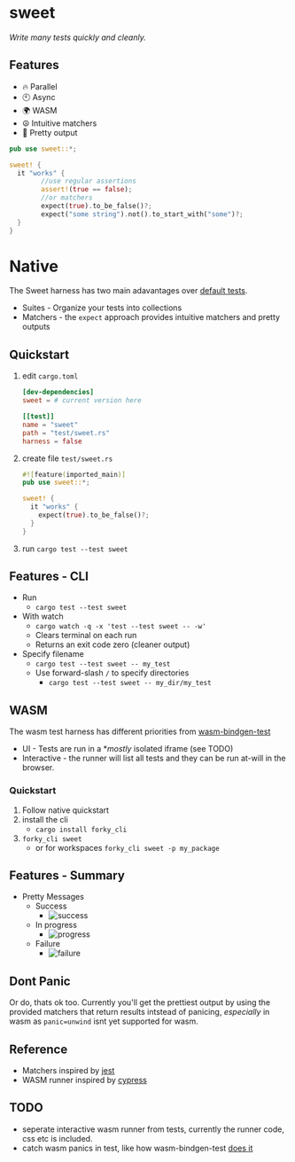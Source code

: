 # sweet

*Write many tests quickly and cleanly.*

## Features

- 🔥 Parallel
- 🕙 Async
- 🌍 WASM
- ☮️ Intuitive matchers
- 🌈 Pretty output



```rust
pub use sweet::*;

sweet! {
  it "works" {
		//use regular assertions
		assert!(true == false);
		//or matchers
		expect(true).to_be_false()?;
		expect("some string").not().to_start_with("some")?;
  }
}
```

# Native

The Sweet harness has two main adavantages over [default tests](https://doc.rust-lang.org/rust-by-example/testing/unit_testing.html).
- Suites - Organize your tests into collections
- Matchers - the `expect` approach provides intuitive matchers and pretty outputs

## Quickstart

1. edit `cargo.toml`
	```toml
	[dev-dependencies]
	sweet = # current version here

	[[test]]
	name = "sweet"
	path = "test/sweet.rs"
	harness = false
	```
1. create file `test/sweet.rs`
	```rust
	#![feature(imported_main)]
	pub use sweet::*;

	sweet! {
	  it "works" {
	    expect(true).to_be_false()?;
	  }
	}
	```
2. run `cargo test --test sweet`


## Features - CLI
- Run 
	- `cargo test --test sweet`
- With watch
	- `cargo watch -q -x 'test --test sweet -- -w'`
	- Clears terminal on each run
	- Returns an exit code zero (cleaner output)
- Specify filename
	- `cargo test --test sweet -- my_test`
	- Use forward-slash `/` to specify directories
		- `cargo test --test sweet -- my_dir/my_test`

## WASM

The wasm test harness has different priorities from [wasm-bindgen-test](https://rustwasm.github.io/wasm-bindgen/wasm-bindgen-test/index.html)
- UI - Tests are run in a **mostly* isolated iframe (see TODO)
- Interactive - the runner will list all tests and they can be run at-will in the browser.

### Quickstart

1. Follow native quickstart
2. install the cli
   - `cargo install forky_cli`
3. `forky_cli sweet`
   - or for workspaces `forky_cli sweet -p my_package`

## Features - Summary
- Pretty Messages
	- Success
		- ![success](https://raw.githubusercontent.com/mrchantey/forky/main/docs/images/success.png)
	- In progress
		- ![progress](https://raw.githubusercontent.com/mrchantey/forky/main/docs/images/progress.png)
	- Failure
		- ![failure](https://raw.githubusercontent.com/mrchantey/forky/main/docs/images/failure.png)

## Dont Panic

Or do, thats ok too. Currently you'll get the prettiest output by using the provided matchers that return results intstead of panicing, *especially* in wasm as `panic=unwind` isnt yet supported for wasm.

## Reference
- Matchers inspired by [jest](https://jestjs.io/)
- WASM runner inspired by [cypress](https://www.cypress.io/)

## TODO
- seperate interactive wasm runner from tests, currently the runner code, css etc is included.
- catch wasm panics in test, like how wasm-bindgen-test [does it](https://github.com/rustwasm/wasm-bindgen/blob/74bfc1f85ead6a3e0c37a86e5f93df3e692e217a/crates/test/src/rt/mod.rs#L227-L240)